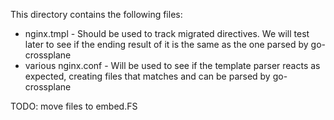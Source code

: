 This directory contains the following files:

* nginx.tmpl - Should be used to track migrated directives. We will test later to see
if the ending result of it is the same as the one parsed by go-crossplane
* various nginx.conf - Will be used to see if the template parser reacts as 
expected, creating files that matches and can be parsed by go-crossplane

TODO: move files to embed.FS 